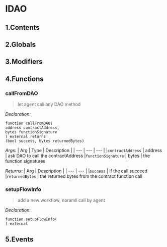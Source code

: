 # IDAO





## 1.Contents
<!-- START doctoc -->
<!-- END doctoc -->

## 2.Globals

## 3.Modifiers

## 4.Functions

### callFromDAO

> let agent call any DAO method


*Declaration:*
```solidity
function callFromDAO(
address contractAddress,
bytes functionSignature
) external returns
(bool success, bytes returnedBytes)
```

*Args:*
| Arg | Type | Description |
| --- | --- | --- |
|`contractAddress` | address | ask DAO to call the contractAddress
|`functionSignature` | bytes | the function signatures

*Returns:*
| Arg | Description |
| --- | --- |
|`success` | if the call succeed
|`returnedBytes` | the returned bytes from the contract function call

### setupFlowInfo

> add a new workflow, noramll call by agent

*Declaration:*
```solidity
function setupFlowInfo(
) external
```




## 5.Events

